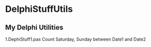 # DelphiStuffUtils
My Delphi Utilities
------------------
1.DephiStuff1.pas
  Count Saturday, Sunday between Date1 and Date2
